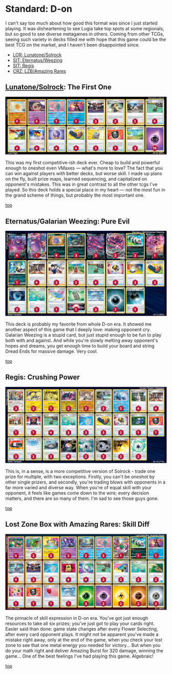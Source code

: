 # Standard: D-on

I can't say too much about how good this format was since I just started playing. It was disheartening to see Lugia take top spots at some regionals, but so good to see diverse metagames in others. Coming from other TCGs, seeing such variety in decks filled me with hope that this game could be the best TCG on the market, and I haven't been disappointed since.

* [LOR: Lunatone/Solrock](#lunatonesolrock-the-first-one)
* [SIT: Eternatus/Weezing](#eternatusgalarian-weezing-pure-evil)
* [SIT: Regis](#regis-crushing-power)
* [CRZ: LZB/Amazing Rares](#lost-zone-box-with-amazing-rares-skill-diff)

## [Lunatone/Solrock](https://github.com/RituLiot/ptcg-decks/blob/main/Standard/01SWSH-LOR/Lunatone-Solrock.md): The First One

![decklist](../!Images/Standard/1SWSH-LOR/Lunatone-Solrock.png)

This was my first competitive-ish deck ever. Cheap to build and powerful enough to oneshot even VMaxes — what's more to love? The fact that you can win against players with better decks, but worse skill. I made up plans on the fly, built prize maps, learned sequencing, and capitalized on opponent's mistakes. This was in great contrast to all the other tcgs I've played. So this deck holds a special place in my heart — not the most fun in the grand scheme of things, but probably the most important one.

[top](#standard-d-on)

## Eternatus/Galarian Weezing: Pure Evil

![decklist](../!Images/Standard/2SWSH-SIT/Eternatus-Weezing.png)

This deck is probably my favorite from whole D-on era. It showed me another aspect of this game that I deeply love: making opponent cry. Galarian Weezing is a stupid card, but just stupid enough to be fun to play both with and against. And while you're slowly melting away opponent's hopes and dreams, you get enough time to build your board and string Dread Ends for massive damage. Very cool.

[top](#standard-d-on)

## Regis: Crushing Power

![decklist](../!Images/Standard/2SWSH-SIT/Regis.png)

This is, in a sense, is a more competitive version of Solrock - trade one prize for multiple, with two exceptions. Firstly, you can't be oneshot by other single prizers, and secondly, you're trading blows with opponents in a far more varied and diverse way. When you're of equal skill with your opponent, it feels like games come down to the wire; every decision matters, and there are so many of them. I'm sad to see those guys gone.

[top](#standard-d-on)

## Lost Zone Box with Amazing Rares: Skill Diff

![decklist](../!Images/Standard/3SWSH-CRZ/Lost%20Zone%20Amazing%20Rares.PNG)

The pinnacle of skill expression in D-on era. You've got just enough resources to take all six prizes; you've just got to play your cards right. Easier said than done: game state changes after every Flower Selecting, after every card opponent plays. It might not be apparent you've made a mistake right away, only at the end of the game, when you check your lost zone to see that one metal energy you needed for victory... But when you do your math right and deliver Amazing Burst for 320 damage, winning the game... One of the best feelings I've had playing this game. Algebraic!

[top](#standard-d-on)

